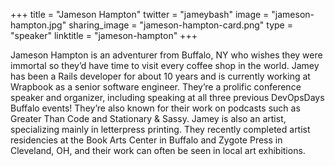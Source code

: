 +++
title = "Jameson Hampton"
twitter = "jameybash"
image = "jameson-hampton.jpg"
sharing_image = "jameson-hampton-card.png"
type = "speaker"
linktitle = "jameson-hampton"
+++

Jameson Hampton is an adventurer from Buffalo, NY who wishes they were immortal so they’d have time to visit every coffee shop in the world. Jamey has been a Rails developer for about 10 years and is currently working at Wrapbook as a senior software engineer. They’re a prolific conference speaker and organizer, including speaking at all three previous DevOpsDays Buffalo events! They’re also known for their work on podcasts such as Greater Than Code and Stationary & Sassy.
Jamey is also an artist, specializing mainly in letterpress printing. They recently completed artist residencies at the Book Arts Center in Buffalo and Zygote Press in Cleveland, OH, and their work can often be seen in local art exhibitions.
